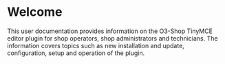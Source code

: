 # Welcome

This user documentation provides information on the O3-Shop TinyMCE editor plugin for shop operators, shop administrators and technicians. The information covers topics such as new installation and update, configuration, setup and operation of the plugin.